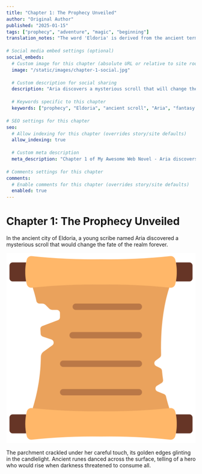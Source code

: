 ```yaml
---
title: "Chapter 1: The Prophecy Unveiled"
author: "Original Author"
published: "2025-01-15"
tags: ["prophecy", "adventure", "magic", "beginning"]
translation_notes: "The word 'Eldoria' is derived from the ancient term for 'golden city'."

# Social media embed settings (optional)
social_embeds:
  # Custom image for this chapter (absolute URL or relative to site root)
  image: "/static/images/chapter-1-social.jpg"
  
  # Custom description for social sharing
  description: "Aria discovers a mysterious scroll that will change the fate of the realm forever. The prophecy begins in the ancient city of Eldoria."
  
  # Keywords specific to this chapter
  keywords: ["prophecy", "Eldoria", "ancient scroll", "Aria", "fantasy adventure"]

# SEO settings for this chapter
seo:
  # Allow indexing for this chapter (overrides story/site defaults)
  allow_indexing: true
  
  # Custom meta description
  meta_description: "Chapter 1 of My Awesome Web Novel - Aria discovers an ancient prophecy in Eldoria"

# Comments settings for this chapter
comments:
  # Enable comments for this chapter (overrides story/site defaults)
  enabled: true
---
```


# Chapter 1: The Prophecy Unveiled

In the ancient city of Eldoria, a young scribe named Aria discovered a mysterious scroll that would change the fate of the realm forever.

![The Ancient Scroll](ancient_scroll.jpg "A mysterious scroll with golden edges")

The parchment crackled under her careful touch, its golden edges glinting in the candlelight. Ancient runes danced across the surface, telling of a hero who would rise when darkness threatened to consume all.